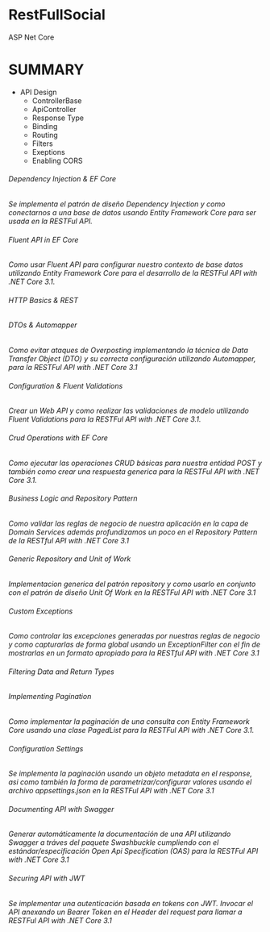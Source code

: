# RestFullSocial
ASP Net Core

# SUMMARY
- API Design
	- ControllerBase
	- ApiController
	- Response Type
	- Binding
	- Routing
	- Filters
	- Exeptions
	- Enabling CORS
	
	

###### Dependency Injection & EF Core
*Se implementa el patrón de diseño Dependency Injection y como conectarnos a una base de datos usando Entity Framework Core para ser usada en la RESTFul API.*
###### Fluent API in EF Core
*Como usar Fluent API para configurar nuestro contexto de base datos utilizando Entity Framework Core para el desarrollo de la RESTFul API with .NET Core 3.1.*
###### HTTP Basics & REST
###### DTOs & Automapper
*Como evitar ataques de Overposting implementando la técnica de Data Transfer Object (DTO) y su correcta configuración utilizando Automapper, para la RESTFul API with .NET Core 3.1*
###### Configuration & Fluent Validations
*Crear un Web API y como realizar las validaciones de modelo utilizando Fluent Validations para la RESTFul API with .NET Core 3.1.*
###### Crud Operations with EF Core
*Como ejecutar las operaciones CRUD básicas para nuestra entidad POST y también como crear una respuesta generica para la RESTFul API with .NET Core 3.1.*
###### Business Logic and Repository Pattern
*Como validar las reglas de negocio de nuestra aplicación en la capa de Domain Services además profundizamos un poco en el Repository Pattern de la RESTful API with .NET Core 3.1*
###### Generic Repository and Unit of Work
*Implementacion generica del patrón repository y como usarlo en conjunto con el patrón de diseño Unit Of Work en la RESTFul API with .NET Core 3.1*
###### Custom Exceptions
*Como controlar las excepciones generadas por nuestras reglas de negocio y como capturarlas de forma global usando un ExceptionFilter con el fin de mostrarlas en un formato apropiado para la RESTful API with .NET Core 3.1*
###### Filtering Data and Return Types
###### Implementing Pagination
*Como implementar la paginación de una consulta con Entity Framework Core usando una clase PagedList para la RESTFul API with .NET Core 3.1.*
###### Configuration Settings
*Se implementa la paginación usando un objeto metadata en el response, asi como también la forma de parametrizar/configurar valores usando el archivo appsettings.json en la RESTFul API with .NET Core 3.1*
###### Documenting API with Swagger
*Generar automáticamente la documentación de una API utilizando Swagger a tráves del paquete Swashbuckle cumpliendo con el estándar/especificación Open Api Specification (OAS) para la RESTFul API with .NET Core 3.1*
###### Securing API with JWT
*Se implementar una autenticación basada en tokens con JWT. Invocar el API anexando un Bearer Token en el Header del request para llamar a RESTFul API with .NET Core 3.1*